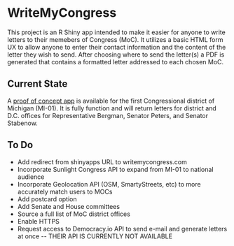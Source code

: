 # WriteMyCongress

This project is an R Shiny app intended to make it easier for anyone to write letters to their memebers of Congress (MoC). It utilizes a basic HTML form UX to allow anyone to enter their contact information and the content of the letter they wish to send. After choosing where to send the letter(s) a PDF is generated that contains a formatted letter addressed to each chosen MoC.

## Current State
A [proof of concept app](http://WriteMyCongress.com) is available for the first Congressional district of Michigan (MI-01). It is fully function and will return letters for district and D.C. offices for Representative Bergman, Senator Peters, and Senator Stabenow.

## To Do
- Add redirect from shinyapps URL to writemycongress.com
- Incorporate Sunlight Congress API to expand from MI-01 to national audience
- Incorporate Geolocation API (OSM, SmartyStreets, etc) to more accurately match users to MOCs
- Add postcard option
- Add Senate and House committees
- Source a full list of MoC district offices
- Enable HTTPS
- Request access to Democracy.io API to send e-mail and generate letters at once -- THEIR API IS CURRENTLY NOT AVAILABLE
